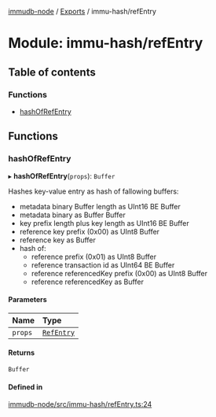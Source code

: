 [immudb-node](../README.md) / [Exports](../modules.md) / immu-hash/refEntry

# Module: immu-hash/refEntry

## Table of contents

### Functions

- [hashOfRefEntry](immu_hash_refEntry.md#hashofrefentry)

## Functions

### hashOfRefEntry

▸ **hashOfRefEntry**(`props`): `Buffer`

Hashes key-value entry as hash of fallowing buffers:
- metadata binary Buffer length as UInt16 BE Buffer
- metadata binary as Buffer Buffer
- key prefix length plus key length as UInt16 BE Buffer
- reference key prefix (0x00) as UInt8 Buffer
- reference key as Buffer
- hash of:
  - reference prefix (0x01) as UInt8 Buffer
  - reference transaction id as UInt64 BE Buffer
  - reference referencedKey prefix (0x00) as UInt8 Buffer
  - reference referencedKey as Buffer

#### Parameters

| Name | Type |
| :------ | :------ |
| `props` | [`RefEntry`](types_Entry.md#refentry) |

#### Returns

`Buffer`

#### Defined in

[immudb-node/src/immu-hash/refEntry.ts:24](https://github.com/user3232/node-immu-db/blob/30c0d74/immudb-node/src/immu-hash/refEntry.ts#L24)
